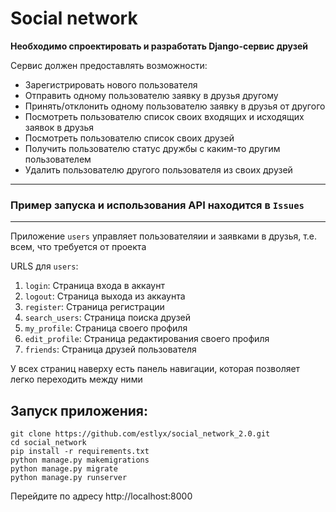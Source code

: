 # Social network #

__Необходимо спроектировать и разработать Django-сервис друзей__

Сервис должен предоставлять возможности:
* Зарегистрировать нового пользователя
* Отправить одному пользователю заявку в друзья другому
* Принять/отклонить одному пользователю заявку в друзья от другого
* Посмотреть пользователю список своих входящих и исходящих заявок в друзья
* Посмотреть пользователю список своих друзей
* Получить пользователю статус дружбы с каким-то другим пользователем
* Удалить пользователю другого пользователя из своих друзей

___
### Пример запуска и использования API находится в `Issues`
___
Приложение `users` управляет пользователяии и заявками в друзья, т.е. всем, что требуется от проекта

URLS для `users`:
1. `login`: Страница входа в аккаунт
2. `logout`: Страница выхода из аккаунта
3. `register`: Страница регистрации
4. `search_users`: Страница поиска друзей
5. `my_profile`: Страница своего профиля
6. `edit_profile`: Страница редактирования своего профиля
7. `friends`: Страница друзей пользователя

У всех страниц наверху есть панель навигации, которая позволяет легко переходить между ними

## Запуск приложения:
```
git clone https://github.com/estlyx/social_network_2.0.git
cd social_network
pip install -r requirements.txt
python manage.py makemigrations
python manage.py migrate
python manage.py runserver
```
Перейдите по адресу http://localhost:8000
